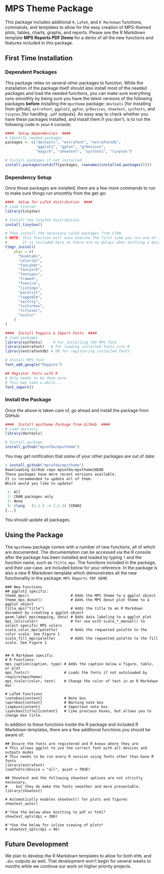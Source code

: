 # MPS Theme Package

This package includes additional `R`, `LaTeX`, and `R Markdown` functions, commands, and templates to allow for the easy creation of MPS-themed plots, tables, charts, graphs, and reports. Please see the R Markdown template **MPS Reports PDF Demo** for a demo of all the new functions and features included in this package. 

## First Time Installation
### Dependent Packages
This package relies on several other packages to function. While the installation of the package itself should also install most of the needed packages and load the needed functions, you can make sure everything runs smoothly by being sure you have the latest versions of the following packages **before** installing the `mpstheme` package: `devtools` [for installing from github], `extrafont`, `ggplot2`, `ggfun`, `grDevices`, `showtext`, `sysfonts`, and `tinytex` [for handling `.pdf` outputs]. An easy way to check whether you have these packages installed, and install them if you don't, is to run the following code in your `R` console:

```r
####  Setup dependencies  ####
# Identify needed packages
packages <- c("devtools", "extrafont", "extrafontdb",
              "ggplot2", "ggfun", "grDevices",
              "magick", "showtext", "sysfonts", "tinytex")

# Install packages if not installed
install.packages(setdiff(packages, rownames(installed.packages())))
```

### Dependency Setup

Once those packages are installed, there are a few more commands to run to make sure things run smoothly from the get-go:

```r
####  Setup for LaTeX distribution  ####
# Load tinytex
library(tinytex)

# Install the tinyTeX distribution
install_tinytex()

# Then install the necessary LaTeX packages from CTAN
# NOTE: This function will auto execute the first time you run one of the new R Markdown templates.
#       It is included here so there are no delays when knitting a document the first time.
tlmgr_install(
    pkgs = c(
      "booktabs",
      "colortbl",
      "fancyhdr",
      "fancyvrb",
      "fontspec",
      "framed",
      "fvextra",
      "listings",
      "paralist",
      "ragged2e",
      "sectsty",
      "tcolorbox",
      "titlesec",
      "xcolor"
    )
)

####  Install Poppins & Import Fonts  ####
# Load packages
library(sysfonts)     # For installing the MPS font
library(extrafont)   # For loading installed fonts into R
library(extrafontdb) # DB for registering installed fonts

# Install MPS font
font_add_google("Poppins")

## Register fonts with R
# Only needs to be done once
# This may take a while...
font_import()
```

### Install the Package

Once the above is taken care of, go ahead and install the package from GitHub:

```r
####  Install mpstheme Package from GitHub  ####
# Load devtools
library(devtools)

# Install package
install_github("mpsofda/mpstheme")
```

You may get notification that some of your other packages are out of date:
```r
> install_github("mpsofda/mpstheme")
Downloading GitHub repo mpsofda/mpstheme@HEAD
These packages have more recent versions available.
It is recommended to update all of them.
Which would you like to update?

 1: All                            
 2: CRAN packages only             
 3: None                           
 4: rlang   (1.1.2 -> 1.1.3) [CRAN]
{...}
```
You should update all packages.

## Using the Package

The `mpstheme` package comes with a number of new functions, all of which are documented. The documentation can be accessed via the R console after the package has been installed and loaded by typing `?` and the function name, such as `?title_mps`. The functions included in the package, and their use case, are included below for your reference. In the package is also a new R Markdown template which demonstrates all the new functionality in the package: `MPS Reports PDF DEMO`

```
### New Functions
## ggplot2 specific:
theme_mps()                   # Adds the MPS theme to a ggplot object
theme_mps_donut()             # Adds the MPS donut plot theme to a ggplot object
title_mps("title")            # Adds the title to an R Markdown document by creating a ggplot object
geom_label_mps(mapping, data) # Adds data labeling to a ggplot plot
mps_cols(color)               # For use with scale_*_manual() to select specific MPS colors
scale_color_mps(palette)      # Adds the requested palette to the color scale. See Figure 1
scale_fill_mps(palette)       # Adds the requested palette to the fill scale. See Figure 1


## R Markdown specific
# R Functions:
mps_caption(caption, type) # Adds the caption below a figure, table, or plot
mps_fonts()                # Loads the fonts if not autoloaded by require(mpstheme)
mps_tcolor(color, text)    # Change the color of text in an R Markdown doc

# LaTeX Functions
\notebox{content}          # Note box
\warnbox{content}          # Warning note box
\impbox{content}           # Important note box
\specbox{title}{content}   # Like previous boxes, but allows you to change box title.
```

In addition to these functions inside the R package and included R Markdown templates, there are a few additional functions you should be aware of:

```
## Ensure the fonts are registered and R knows where they are
# This allows ggplot to use the correct font with all devices and outputs modes
# This needs to be run every R session using fonts other than base R fonts
library(extrafont)
loadfonts(device = "all", quiet = TRUE)

## Showtext and the following showtext options are not strictly necessary,
#    but they do make the fonts smoother and more presentable.
library(showtext)

# Automatically enables showtext() for plots and figures
showtext_auto() 

#'*Use the below when knitting to pdf or html*
showtext_opts(dpi = 300)

#'*Use the below for inline viewing of plots*
# showtext_opts(dpi = 96)

```

## Future Development

We plan to develop the R Markdown templates to allow for both `HTML` and `.doc` outputs as well. That development won't begin for several weeks to months while we continue our work on higher priority projects. 
